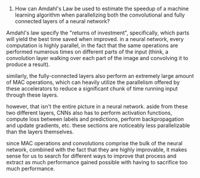 1. How can Amdahl's Law be used to estimate the speedup of a machine learning algorithm when parallelizing both the convolutional and fully connected layers of a neural network?

Amdahl's law specify the "returns of investment", specifically, which parts will yield the best time saved when improved. in a neural network, every computation is highly parallel, in the fact that the same operations are performed numerous times on different parts of the input (think, a convolution layer walking over each part of the image and convolving it to produce a result). 

similarly, the fully-connected layers also perform an extremely large amount of MAC operations, which can heavily utilize the parallelism offered by these accelerators to reduce a significant chunk of time running input through these layers.

however, that isn't the entire picture in a neural network. aside from these two different layers, CNNs also has to perform activation functions, compute loss between labels and predictions, perform backpropagation and update gradients, etc. these sections are noticeably less parallelizable than the layers themselves. 

since MAC operations and convolutions comprise the bulk of the neural network, combined with the fact that they are highly improvable, it makes sense for us to search for different ways to improve that process and extract as much performance gained possible with having to sacrifice too much performance.

